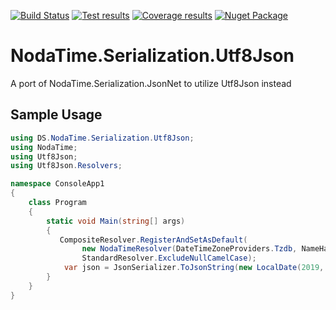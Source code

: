 [![Build Status](https://dev.azure.com/DzmitrySafarau0213/NodaTime.Serialization.Utf8Json/_apis/build/status/DSilence.NodaTime.Serialization.Utf8Json?branchName=develop)](https://dev.azure.com/DzmitrySafarau0213/NodaTime.Serialization.Utf8Json/_build/latest?definitionId=1?branchName=develop)
[![Test results](https://img.shields.io/azure-devops/tests/DzmitrySafarau0213/NodaTime.Serialization.Utf8Json/1.svg)](https://dev.azure.com/DzmitrySafarau0213/NodaTime.Serialization.Utf8Json/_build?definitionId=1)
[![Coverage results](https://img.shields.io/azure-devops/coverage/DzmitrySafarau0213/NodaTime.Serialization.Utf8Json/1/develop.svg)](https://dev.azure.com/DzmitrySafarau0213/NodaTime.Serialization.Utf8Json/_build/latest?definitionId=1?branchName=develop)
[![Nuget Package](https://img.shields.io/nuget/dt/DS.NodaTime.Serialization.Utf8Json.svg)](https://www.nuget.org/packages/DS.NodaTime.Serialization.Utf8Json/)

# NodaTime.Serialization.Utf8Json
A port of NodaTime.Serialization.JsonNet to utilize Utf8Json instead

## Sample Usage

```csharp
using DS.NodaTime.Serialization.Utf8Json;
using NodaTime;
using Utf8Json;
using Utf8Json.Resolvers;

namespace ConsoleApp1
{
    class Program
    {
        static void Main(string[] args)
        {
           CompositeResolver.RegisterAndSetAsDefault(
                new NodaTimeResolver(DateTimeZoneProviders.Tzdb, NameHandling.CamelCase, true, true, true),
                StandardResolver.ExcludeNullCamelCase);
            var json = JsonSerializer.ToJsonString(new LocalDate(2019, 1, 1);
        }
    }
}
```